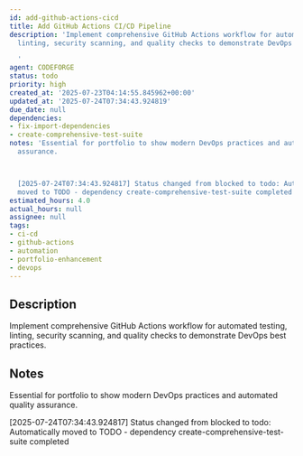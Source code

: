 ```yaml
---
id: add-github-actions-cicd
title: Add GitHub Actions CI/CD Pipeline
description: 'Implement comprehensive GitHub Actions workflow for automated testing,
  linting, security scanning, and quality checks to demonstrate DevOps best practices.

  '
agent: CODEFORGE
status: todo
priority: high
created_at: '2025-07-23T04:14:55.845962+00:00'
updated_at: '2025-07-24T07:34:43.924819'
due_date: null
dependencies:
- fix-import-dependencies
- create-comprehensive-test-suite
notes: 'Essential for portfolio to show modern DevOps practices and automated quality
  assurance.



  [2025-07-24T07:34:43.924817] Status changed from blocked to todo: Automatically
  moved to TODO - dependency create-comprehensive-test-suite completed'
estimated_hours: 4.0
actual_hours: null
assignee: null
tags:
- ci-cd
- github-actions
- automation
- portfolio-enhancement
- devops
---
```


## Description

Implement comprehensive GitHub Actions workflow for automated testing, linting, security scanning, and quality checks to demonstrate DevOps best practices.


## Notes

Essential for portfolio to show modern DevOps practices and automated quality assurance.


[2025-07-24T07:34:43.924817] Status changed from blocked to todo: Automatically moved to TODO - dependency create-comprehensive-test-suite completed

